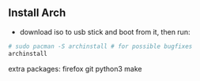 ## Install Arch

- download iso to usb stick and boot from it, then run:

```bash
# sudo pacman -S archinstall # for possible bugfixes
archinstall
```

extra packages: firefox git python3 make
